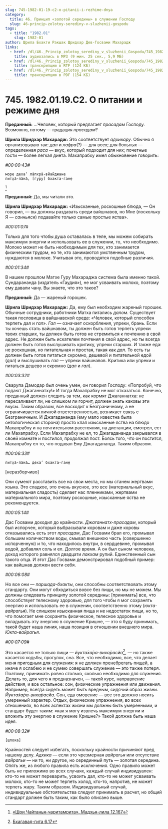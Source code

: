 ```yaml
---
slug: 745-1982-01-19-c2-o-pitanii-i-rezhime-dnya
category:
  title: 46. Принцип «золотой середины» в служении Господу
  slug: 46-princip-zolotoy-serediny-v-sluzhenii-gospodu
tags:
  - title: "1982.01"
    slug: 1982-01
author: Шрила Бхакти Ракшак Шридхар Дев-Госвами Махарадж
links:
  - href: /dl/46._Princip_zolotoy_serediny_v_sluzhenii_Gospodu/745_1982.01.19.C2_SridhaRMj_O_pitanii_i_rezhime_dnja.mp3
    title: аудиозапись в MP3 (9 мин. 25 сек., 5,9 МБ)
  - href: /dl/46._Princip_zolotoy_serediny_v_sluzhenii_Gospodu/745_1982.01.19.C2_SridhaRMj_O_pitanii_i_rezhime_dnja.rtf
    title: транскрипцию в RTF (124 КБ)
  - href: /dl/46._Princip_zolotoy_serediny_v_sluzhenii_Gospodu/745_1982.01.19.C2_SridhaRMj_O_pitanii_i_rezhime_dnja.pdf
    title: транскрипцию в PDF (154 КБ)
---
```


# 745. 1982.01.19.C2. О питании и режиме дня

**Преданный:** …Человек, который предлагает *прасадам* Господу. Возможно, потому — градация *прасадам*?

**Шрила Шридхар Махарадж:** Это соответствует *адхикару*. Обычно я организовываю так: *дал* и *лафра*(?) — для всех; для больных — определенная *раса* — вкус, который подходит для них; почетные гости — более легкая диета. Махапрабху имел обыкновение говорить:

*#00:00:43#*

    море деха’ ла̄пхра̄-вйан̃джане
    пит̣ха̄-па̄на̄, [гуру] бхакта-ган̣е
[^_ftn1]

**Преданный:** Да, мы читали это.

**Шрила Шридхар Махарадж:** «Изысканные, роскошные блюда, — Он говорил, — вы должны раздавать среди вайшнавов, но Мне (поскольку Я — *санньяси*) подавайте только самые простые яства».

*#00:01:07#*

Только для того чтобы душа оставалась в теле, мы можем собирать максимум энергии и использовать ее в служении, то, что необходимо. Молоко может не быть необходимым для тех, кто занимается физическим трудом, но те, кто занимаются умственным трудом, нуждаются в молоке. Учитывая это, проводятся подобные различия.

*#00:01:34#*

В нашем прошлом Матхе Гуру Махараджа система была именно такой. Сундарананда (издатель «Гаудия»), не мог усваивать молоко, поэтому ему давали чану. Вы знаете, что это такое?

**Преданный:** Да — жареный горошек.

**Шрила Шридхар Махарадж:** Да, ему был необходим жареный горошек. Обычные сотрудники, работники Матха питались *далом*. Существует такая пословица в вайшнавской среде: «Человек, который способен терпеть дал и *гал*». *Гал* — означает оскорбления, упреки, брань. Если ты хочешь стать вайшнавом, ты должен быть готов терпеть упреки твоих старших, ты должен быть готов не стремиться к почтению в свой адрес. Не должен быть искателем почтения в свой адрес, но ты всегда должен быть готов выслушивать критику, упреки старших. И также еда: не роскошная, но питательная и простая, такая как *дал*. То есть ты должен быть готов питаться скромно, дешевой и питательной едой (*дал*) и выслушивать *гал* — упреки вайшнавов. Критика или упреки и питаться дешево и скромно (*дал* и *гал*).

*#00:03:32#*

Сварупа Дамодар был очень умен, он говорил Господу: «Попробуй, что подают Джаганнатху!» И тогда Махапрабху не мог отказаться. Конечно, преданный должен следить за тем, как кормят Джаганнатха: не пересаливают ли, не слишком ли горчит, должен знать каковы эти вкусы. Таким образом, все восходит к Безграничному, а не ограничивается личной ответственностью, возникает связь с Безграничным. И Джагадананда (ему мало известна была онтологическая сторона) просто клал изысканные яства на блюдо Махапрабху и на почтительном расстоянии, на дистанции, смотрел, ест ли Махапрабху. Если Махапрабху не ел, то Джагадананда закрывался в своей комнате и постился, продолжал пост. Боясь того, что он постится, Махапрабху ел то, что подавал Ему Джагадананда. Таким образом.

*#00:06:33#*

    пит̣ха̄-па̄на̄… деха’ бхакта-ган̣е

[неразборчиво]

Они сумеют расставить все на свои места, но мы станем жертвами языка. Это сладкое, это очень вкусное, это все (материальный вкус, материальная сладость) сделает нас пленниками, жертвами материального мира, поэтому роскошные, изысканные яства не рекомендуется.

*#00:05:14#*

Дас Госвами доходил до крайности. *Джаганнатх-прасадам*, который был испорчен, который выбрасывали коровам и даже коровы отказывались есть этот *прасадам*, Дас Госвами брал его, промывал большим количеством воды, смывал внешнюю часть (совершенно испорченную) и то, что находилось внутри, в сердцевине, промывал водой, добавлял соль и ел. Долгое время. А он был сыном человека, доход которого равнялся двадцати *лакхам* рупий. Единственный сын такого отца. И этот Дас Госвами демонстрировал подобный пример: как вайшнав должен вести себя.

*#00:06:08#*

Но все они — *паршада-бхакты*, они способны соответствовать этому стандарту. Они могут обходиться вовсе без пищи, но мы не можем. Мы должны следовать принципу золотой середины: [принимать] все, что способствует телесному здоровью, для того чтобы я мог сохранять энергию и использовать ее в служении, соответственно этому (*юкта-вайрагья*). Не слишком изысканная пища и не недостаток пищи, но то, что помогает мне сохранять физическое, телесное здоровье и вкладывать эту энергию в служение Кришне, — это я буду принимать, такой будет наша линия, наша позиция в отношении внешнего мира. *Юкта-вайрагья*.

*#00:07:09#*

Это касается не только пищи — *йукта̄ха̄ра-виха̄расйа*[^_ftn2], — но также касается ходьбы, прогулок, сна. Все, что необходимо, все, что делает меня пригодным для служения: я не должен пренебрегать пищей, а иначе я ослабею и не сумею совершать служение — это также потеря. Поэтому, принимать ровно столько, сколько необходимо для служения. Делать то, для чего я предназначен, — такой курс, направление действия, и все остальное: сон, физические упражнения или движения. Например, всегда сидеть может быть вредным, сидячий образ жизни. *Йукта̄ха̄ра-виха̄расйа.* Сон, еда омовение — все это должно носить умеренный характер. Отдых, физические упражнения, во всех отношениях, во всех аспектах жизни мы должны быть умеренными, и стандарт будет таким: «как я могу извлечь максимум энергии и вложить эту энергию в служение Кришне?» Такой должна быть наша идея.

*#00:08:32#*

    [шлока]

Крайностей следует избегать, поскольку крайности причиняют вред нашему делу. *Адхика* — если это чрезмерная *вайрагья* или отсутствие *вайрагьи* — ни то, ни другое, но серединный путь — золотая середина. Опять же, из любого правила есть исключения. Одно правило может быть не приложимо во всех случаях, каждый случай индивидуален: кто-то не может переварить, усвоить дал, кто-то не может усваивать молоко, кто-то не может терпеть холод, кто-то, напротив, не может терпеть жару. Таким образом. Индивидуальный случай, индивидуальные обстоятельства следует принимать в расчет, но общий стандарт должен быть таким, как было описано выше.



[^_ftn1]: [«Шри Чайтанья-чаритамрита», Мадхья-лила 12.167](../notes/shri-chajtanya-charitamrita-madhya-lila/shri-chajtanya-charitamrita-madhya-lila-12-167.md)

[^_ftn2]: [Бхагавад-гита 6.17](../notes/bhagavad-gita/bhagavad-gita-6-17.md)
